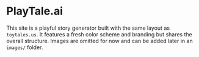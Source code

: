 # PlayTale.ai

This site is a playful story generator built with the same layout as `toytales.us`.
It features a fresh color scheme and branding but shares the overall structure.
Images are omitted for now and can be added later in an `images/` folder.
